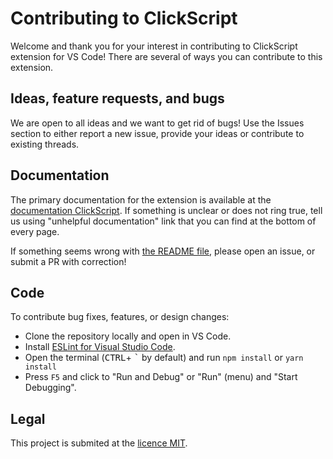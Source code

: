# Contributing to ClickScript

Welcome and thank you for your interest in contributing to ClickScript extension for VS Code! There are several of ways you can contribute to this extension.

## Ideas, feature requests, and bugs

We are open to all ideas and we want to get rid of bugs! Use the Issues section to either report a new issue, provide your ideas or contribute to existing threads.

## Documentation

The primary documentation for the extension is available at the [documentation ClickScript](README.md). If something is unclear or does not ring true, tell us using "unhelpful documentation" link that you can find at the bottom of every page.

If something seems wrong with [the README file](README.md), please open an issue, or submit a PR with correction!

## Code

To contribute bug fixes, features, or design changes:

- Clone the repository locally and open in VS Code.
- Install [ESLint for Visual Studio Code](https://marketplace.visualstudio.com/items?itemName=dbaeumer.vscode-eslint).
- Open the terminal (<kbd>CTRL</kbd>+ <kbd>\`</kbd> by default) and run `npm install` or `yarn install`
- Press `F5` and click to "Run and Debug" or "Run" (menu) and "Start Debugging".

## Legal

This project is submited at the [licence MIT](LICENCE.md).

<!-- Before we can accept your pull request you will need to sign a **Contribution License Agreement**. All you need to do is to submit a pull request, then the PR will get appropriately labelled (e.g. `cla-required`, `cla-norequired`, `cla-signed`, `cla-already-signed`). If you already signed the agreement we will continue with reviewing the PR, otherwise system will tell you how you can sign the CLA. Once you sign the CLA all future PR's will be labeled as `cla-signed`. // TODO -->
